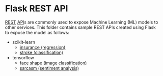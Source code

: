 # Flask REST API
[REST](https://en.wikipedia.org/wiki/Representational_state_transfer) [API](https://en.wikipedia.org/wiki/API)s are commonly used to expose Machine Learning (ML) models to other services.
This folder contains sample REST APIs created using Flask to expose the model as follows:
- scikit-learn
  - [insurance (regression)](https://github.com/kurnivan-ny/flask-rest-api/tree/main/scikit-learn/insurance%20(regression))
  - [stroke (classification)](https://github.com/kurnivan-ny/flask-rest-api/tree/main/scikit-learn/stroke%20(classification))
- tensorflow
  - [face shape (image classification)](https://github.com/kurnivan-ny/flask-rest-api/tree/main/tensorflow/face%20shape%20(image%20classification))
  - [sarcasm (sentiment analysis)](https://github.com/kurnivan-ny/flask-rest-api/tree/main/tensorflow/sarcasm%20(sentiment%20analysis))
